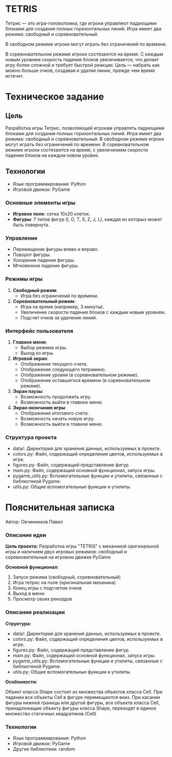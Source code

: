 # TETRIS

Тетрис — это игра-головоломка, где игроки управляют падающими блоками для создания полных горизонтальных линий. Игра имеет два режима: свободный и соревновательный.

В свободном режиме игроки могут играть без ограничений по времени.

В соревновательном режиме игроки состязаются на время. С каждым новым уровнем скорость падения блоков увеличивается, что делает игру более сложной и требует быстрой реакции. Цель — набрать как можно больше очков, создавая и удаляя линии, прежде чем время истечет.


# Техническое задание
## Цель
Разработка игры Тетрис, позволяющей игрокам управлять падающими блоками для создания полных горизонтальных линий. Игра имеет два режима: свободный и соревновательный. В свободном режиме игроки могут играть без ограничений по времени. В соревновательном режиме игроки состязаются на время, с увеличением скорости падения блоков на каждом новом уровне.

## Технологии
- Язык программирования: Python
- Игровой движок: PyGame

### Основные элементы игры
- **Игровое поле**: сетка 10x20 клеток.
- **Фигуры**: 7 типов фигур (I, O, T, S, Z, J, L), каждая из которых может быть повернута.

### Управление
- Перемещение фигуры влево и вправо.
- Поворот фигуры.
- Ускорение падения фигуры.
- Мгновенное падение фигуры.

### Режимы игры
1. **Свободный режим**:
   - Игра без ограничений по времени.
2. **Соревновательный режим**:
   - Игра на время (например, 3 минуты).
   - Увеличение скорости падения блоков с каждым новым уровнем.
   - Подсчет очков за удаление линий.

### Интерфейс пользователя
1. **Главное меню**:
   - Выбор режима игры.
   - Выход из игры.
2. **Игровой экран**:
   - Отображение текущего счета.
   - Отображение следующего тетрамино.
   - Отображение уровня (в соревновательном режиме).
   - Отображение оставшегося времени (в соревновательном режиме).
3. **Экран паузы**:
   - Возможность продолжить игру.
   - Возможность выйти в главное меню.
4. **Экран окончания игры**:
   - Отображение итогового счета.
   - Возможность начать новую игру.
   - Возможность выйти в главное меню.

### Структура проекта

- data/: Директория для хранения данных, используемых в проекте.
- colors.py: Файл, содержащий определения цветов, используемых в игре.
- figures.py: Файл, содержащий представление фигур.
- main.py: Файл, содержащий основной функционал, запуск игры.
- pygame_utils.py: Вспомогательные функции и утилиты, связанные с библиотекой Pygame.
- utils.py: Общие вспомогательные функции и утилиты.

# Пояснительная записка
Автор: Овчинников Павел

### Описание идеи
**Цель проекта:** Разработка игры "TETRIS" с механикой оригинальной игры и наличием двух игровых режимов: свободный и соревновательный на игровом движке PyGame  

**Основной функционал:**

1. Запуск режима (свободный, соревновательный)
2. Игра тетрис на поле (оригинальная механика)
3. Конец игры с подсчетом очков
4. Выход в меню
5. Просмотр своих рекордов

### Описание реализации

**Структура:**

- data/: Директория для хранения данных, используемых в проекте.
- colors.py: Файл, содержащий определения цветов, используемых в игре.
- figures.py: Файл, содержащий представление фигур.
- main.py: Файл, содержащий основной функционал, запуск игры.
- pygame_utils.py: Вспомогательные функции и утилиты, связанные с библиотекой Pygame.
- utils.py: Общие вспомогательные функции и утилиты.

**Особенности:**

Объект класса Shape состоит из множества объектов класса Cell. При падении все объекты Cell в фигуре перемещаются вниз. При касании фигуры нижней границы или другой фигуры, все объектв класса Cell, принадлежащие объекту фигуры класса Shape, переходят в единое множество статичных квадратиков (Cell)

### Технологии

- Язык программирования: Python
- Игровой движок: PyGame
- Другие библиотеки: random